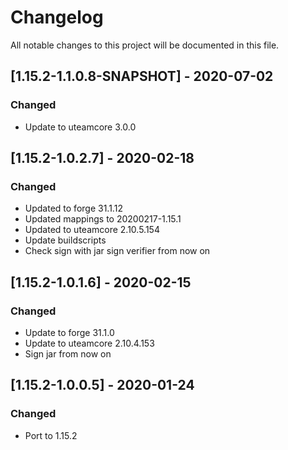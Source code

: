 # Changelog
All notable changes to this project will be documented in this file.

## [1.15.2-1.1.0.8-SNAPSHOT] - 2020-07-02
### Changed
 - Update to uteamcore 3.0.0

## [1.15.2-1.0.2.7] - 2020-02-18
### Changed
 - Updated to forge 31.1.12
 - Updated mappings to 20200217-1.15.1
 - Updated to uteamcore 2.10.5.154
 - Update buildscripts
 - Check sign with jar sign verifier from now on

## [1.15.2-1.0.1.6] - 2020-02-15
### Changed
 - Update to forge 31.1.0
 - Update to uteamcore 2.10.4.153
 - Sign jar from now on

## [1.15.2-1.0.0.5] - 2020-01-24
### Changed
 - Port to 1.15.2